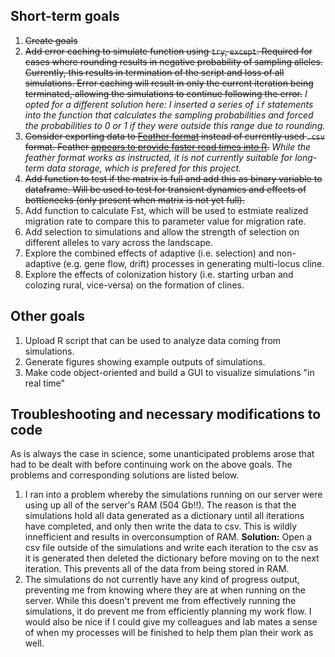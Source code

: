 ## Short-term goals

1. ~~Create goals~~
2. ~~Add error caching to simulate function using `try`, `except`. Required for cases where rounding results in negative probability of sampling alleles. Currently, this results in termination of the script and loss of all simulations. Error caching will result in only the current iteration being terminated, allowing the simulations to continue following the error.~~ *I opted for a different solution here: I inserted a series of `if` statements into the function that calculates the sampling probabilities and forced the probabilities to 0 or 1 if they were outside this range due to rounding.*
3. ~~Consider exporting data to [Feather format](http://blog.cloudera.com/blog/2016/03/feather-a-fast-on-disk-format-for-data-frames-for-r-and-python-powered-by-apache-arrow/) instead of currently used `.csv` format. Feather [appears to provide faster read times into R](https://blog.dominodatalab.com/the-r-data-i-o-shootout/).~~ *While the feather format works as instructed, it is not currently suitable for long-term data storage, which is prefered for this project.*
4. ~~Add function to test if the matrix is full and add this as binary variable to dataframe. Will be used to test for transient dynamics and effects of bottlenecks (only present when matrix is not yet full).~~
5. Add function to calculate Fst, which will be used to estmiate realized migration rate to compare this to parameter value for migration rate.
6. Add selection to simulations and allow the strength of selection on different alleles to vary across the landscape.
7. Explore the combined effects of adaptive (i.e. selection) and non-adaptive (e.g. gene flow, drift) processes in generating multi-locus cline.
8. Explore the effects of colonization history (i.e. starting urban and colozing rural, vice-versa) on the formation of clines.

## Other goals

1. Upload R script that can be used to analyze data coming from simulations.
2. Generate figures showing example outputs of simulations.
3. Make code object-oriented and build a GUI to visualize simulations "in real time"

## Troubleshooting and necessary modifications to code

As is always the case in science, some unanticipated problems arose that had to be dealt with before continuing work on the above goals. The problems and corresponding solutions are listed below.

1. I ran into a problem whereby the simulations running on our server were using up all of the server's RAM (504 Gb!!). The reason is that the simulations hold all data generated as a dictionary until all iterations have completed, and only then write the data to csv. This is wildly innefficient and results in overconsumption of RAM. **Solution:** Open a csv file outside of the simulations and write each iteration to the csv as it is generated then deleted the dictionary before moving on to the next iteration. This prevents all of the data from being stored in RAM.
2. The simulations do not currently have any kind of progress output, preventing me from knowing where they are at when running on the server. While this doesn't prevent me from effectively running the simulations, it do prevent me from efficiently planning my work flow. I would also be nice if I could give my colleagues and lab mates a sense of when my processes will be finished to help them plan their work as well.


